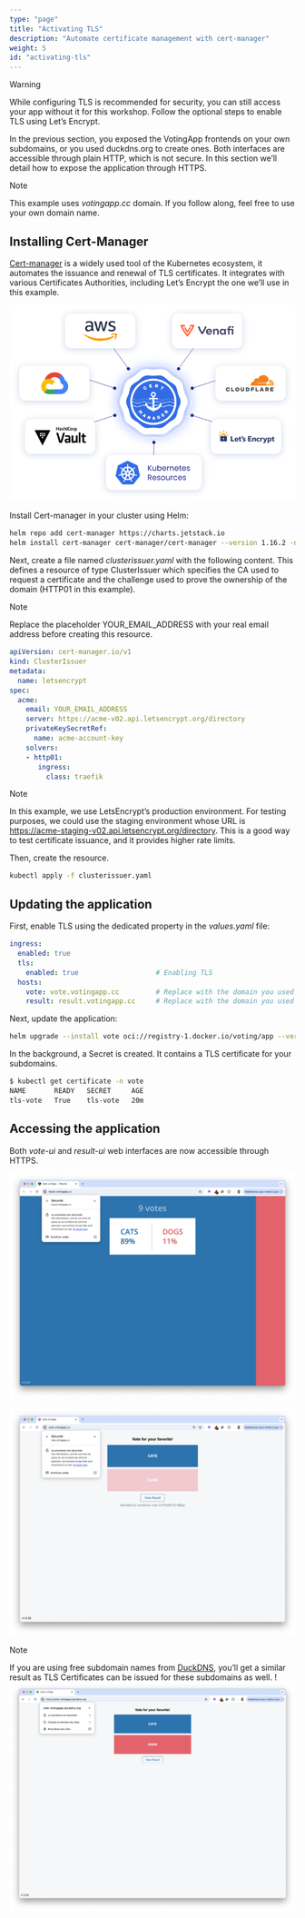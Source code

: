 ```yaml
---
type: "page"
title: "Activating TLS"
description: "Automate certificate management with cert-manager"
weight: 5
id: "activating-tls"
---
```


> [!WARNING]
> While configuring TLS is recommended for security, you can still access your app without it for this workshop. Follow the optional steps to enable TLS using Let’s Encrypt.

In the previous section, you exposed the VotingApp frontends on your own subdomains, or you used duckdns.org to create ones. Both interfaces are accessible through plain HTTP, which is not secure. In this section we’ll detail how to expose the application through HTTPS.

> [!NOTE]
> This example uses *votingapp.cc* domain. If you follow along, feel free to use your own domain name.

## Installing Cert-Manager

[Cert-manager](https://cert-manager.io) is a widely used tool of the Kubernetes ecosystem, it automates the issuance and renewal of TLS certificates. It integrates with various Certificates Authorities, including Let’s Encrypt the one we’ll use in this example.

![cert-manager](cert-manager.png)

Install Cert-manager in your cluster using Helm:

```bash
helm repo add cert-manager https://charts.jetstack.io
helm install cert-manager cert-manager/cert-manager --version 1.16.2 -n cert-manager --create-namespace --set crds.enabled=true
```

Next, create a file named *clusterissuer.yaml* with the following content. This defines a resource of type ClusterIssuer which specifies the CA used to request a certificate and the challenge used to prove the ownership of the domain (HTTP01 in this example).

> [!NOTE]
> Replace the placeholder YOUR_EMAIL_ADDRESS with your real email address before creating this resource.

```yaml {filename="clusterissuer.yaml"}
apiVersion: cert-manager.io/v1
kind: ClusterIssuer
metadata:
  name: letsencrypt
spec:
  acme:
    email: YOUR_EMAIL_ADDRESS
    server: https://acme-v02.api.letsencrypt.org/directory
    privateKeySecretRef:
      name: acme-account-key
    solvers:
    - http01:
       ingress:
         class: traefik
```

> [!NOTE]
> In this example, we use LetsEncrypt’s production environment. For testing purposes, we could use the staging environment whose URL is https://acme-staging-v02.api.letsencrypt.org/directory. This is a good way to test certificate issuance, and it provides higher rate limits.

Then, create the resource.

```bash
kubectl apply -f clusterissuer.yaml
```

## Updating the application

First, enable TLS using the dedicated property in the *values.yaml* file:

```yaml
ingress:
  enabled: true
  tls:
    enabled: true                   # Enabling TLS
  hosts:
    vote: vote.votingapp.cc         # Replace with the domain you used in the previous section
    result: result.votingapp.cc     # Replace with the domain you used in the previous section
```

Next, update the application:

```bash
helm upgrade --install vote oci://registry-1.docker.io/voting/app --version v1.0.36 --namespace vote --create-namespace -f values.yaml
```

In the background, a Secret is created. It contains a TLS certificate for your subdomains.

```bash
$ kubectl get certificate -n vote
NAME       READY   SECRET     AGE
tls-vote   True    tls-vote   20m
```

## Accessing the application

Both *vote-ui* and *result-ui* web interfaces are now accessible through HTTPS.

![tls-votingapp1](tls-votingapp1.png)

![tls-votingapp2](tls-votingapp2.png)

> [!NOTE]
> If you are using free subdomain names from [DuckDNS](https://duckdns.org), you’ll get a similar result as TLS Certificates can be issued for these subdomains as well.
> !![tls-votingapp3](tls-votingapp3.png)


